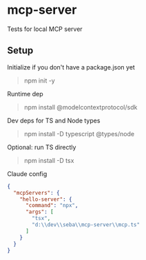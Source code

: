 # mcp-server
Tests for local MCP server

## Setup

Initialize if you don't have a package.json yet

> npm init -y

Runtime dep

> npm install @modelcontextprotocol/sdk

Dev deps for TS and Node types

> npm install -D typescript @types/node

Optional: run TS directly

> npm install -D tsx

Claude config

```json
{
  "mcpServers": {
    "hello-server": {
      "command": "npx",
      "args": [
        "tsx",
        "d:\\dev\\seba\\mcp-server\\mcp.ts"
      ]
    }
  }
}
```